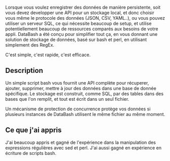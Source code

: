 
Lorsque vous voulez enregistrer des données de manière persistente, soit vous devez developper une API pour un stockage local, et donc choisir vous même le protocole des données (JSON, CSV, YAML..), ou vous pouvez utiliser un serveur SQL, ce qui nécessite beaucoup de setup, et utilise potentiellement beaucoup de ressources comparés aux besoins de votre appli.
DataBash a été conçu pour simplifier tout ça, en vous donnant une solution de stockage de données, basé sur bash et perl, en utilisant simplement des RegEx.

C'est simple, c'est rapide, c'est efficace.

## Description

Un simple script bash vous fournit une API complète pour récuperer, ajouter, supprimer, mettre à jour des données dans une base de donnée spécifique.
Le stockage est construit, comme SQL, par des tables dans des bases que l'on remplit, et tout est écrit dans un seul fichier.

Un mécanisme de protection de concurrence protège vos données si plusieurs instances de DataBash utilisent le même fichier au même moment.

## Ce que j'ai appris

J'ai beaucoup appris et gagné de l'expérience dans la manipulation des expressions régulières avec sed et perl.
J'ai aussi gagné en expérience en écriture de scripts bash.